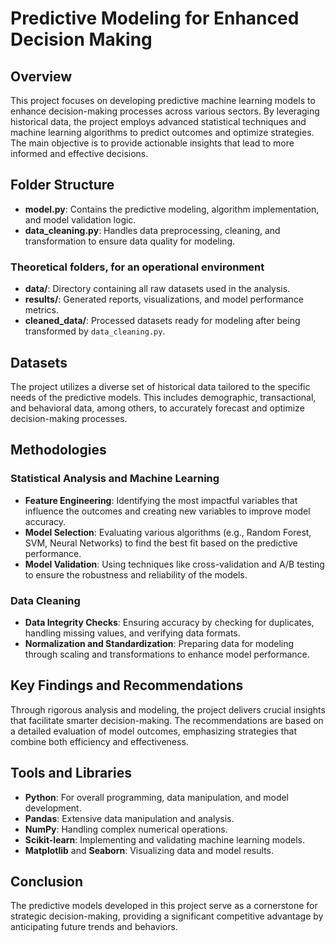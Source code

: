 # Predictive Modeling for Enhanced Decision Making

## Overview
This project focuses on developing predictive machine learning models to enhance decision-making processes across various sectors. By leveraging historical data, the project employs advanced statistical techniques and machine learning algorithms to predict outcomes and optimize strategies. The main objective is to provide actionable insights that lead to more informed and effective decisions.

## Folder Structure
- **model.py**: Contains the predictive modeling, algorithm implementation, and model validation logic.
- **data_cleaning.py**: Handles data preprocessing, cleaning, and transformation to ensure data quality for modeling.

### Theoretical folders, for an operational environment
- **data/**: Directory containing all raw datasets used in the analysis.
- **results/**: Generated reports, visualizations, and model performance metrics.
- **cleaned_data/**: Processed datasets ready for modeling after being transformed by `data_cleaning.py`.

## Datasets
The project utilizes a diverse set of historical data tailored to the specific needs of the predictive models. This includes demographic, transactional, and behavioral data, among others, to accurately forecast and optimize decision-making processes.

## Methodologies
### Statistical Analysis and Machine Learning
- **Feature Engineering**: Identifying the most impactful variables that influence the outcomes and creating new variables to improve model accuracy.
- **Model Selection**: Evaluating various algorithms (e.g., Random Forest, SVM, Neural Networks) to find the best fit based on the predictive performance.
- **Model Validation**: Using techniques like cross-validation and A/B testing to ensure the robustness and reliability of the models.

### Data Cleaning
- **Data Integrity Checks**: Ensuring accuracy by checking for duplicates, handling missing values, and verifying data formats.
- **Normalization and Standardization**: Preparing data for modeling through scaling and transformations to enhance model performance.

## Key Findings and Recommendations
Through rigorous analysis and modeling, the project delivers crucial insights that facilitate smarter decision-making. The recommendations are based on a detailed evaluation of model outcomes, emphasizing strategies that combine both efficiency and effectiveness.

## Tools and Libraries
- **Python**: For overall programming, data manipulation, and model development.
- **Pandas**: Extensive data manipulation and analysis.
- **NumPy**: Handling complex numerical operations.
- **Scikit-learn**: Implementing and validating machine learning models.
- **Matplotlib** and **Seaborn**: Visualizing data and model results.

## Conclusion
The predictive models developed in this project serve as a cornerstone for strategic decision-making, providing a significant competitive advantage by anticipating future trends and behaviors.

